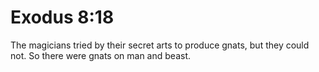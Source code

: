 # Exodus 8:18

The magicians tried by their secret arts to produce gnats, but they could not. So there were gnats on man and beast.
